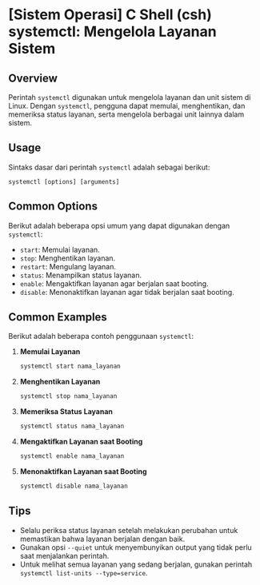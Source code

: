 # [Sistem Operasi] C Shell (csh) systemctl: Mengelola Layanan Sistem

## Overview
Perintah `systemctl` digunakan untuk mengelola layanan dan unit sistem di Linux. Dengan `systemctl`, pengguna dapat memulai, menghentikan, dan memeriksa status layanan, serta mengelola berbagai unit lainnya dalam sistem.

## Usage
Sintaks dasar dari perintah `systemctl` adalah sebagai berikut:

```
systemctl [options] [arguments]
```

## Common Options
Berikut adalah beberapa opsi umum yang dapat digunakan dengan `systemctl`:

- `start`: Memulai layanan.
- `stop`: Menghentikan layanan.
- `restart`: Mengulang layanan.
- `status`: Menampilkan status layanan.
- `enable`: Mengaktifkan layanan agar berjalan saat booting.
- `disable`: Menonaktifkan layanan agar tidak berjalan saat booting.

## Common Examples
Berikut adalah beberapa contoh penggunaan `systemctl`:

1. **Memulai Layanan**
   ```bash
   systemctl start nama_layanan
   ```

2. **Menghentikan Layanan**
   ```bash
   systemctl stop nama_layanan
   ```

3. **Memeriksa Status Layanan**
   ```bash
   systemctl status nama_layanan
   ```

4. **Mengaktifkan Layanan saat Booting**
   ```bash
   systemctl enable nama_layanan
   ```

5. **Menonaktifkan Layanan saat Booting**
   ```bash
   systemctl disable nama_layanan
   ```

## Tips
- Selalu periksa status layanan setelah melakukan perubahan untuk memastikan bahwa layanan berjalan dengan baik.
- Gunakan opsi `--quiet` untuk menyembunyikan output yang tidak perlu saat menjalankan perintah.
- Untuk melihat semua layanan yang sedang berjalan, gunakan perintah `systemctl list-units --type=service`.